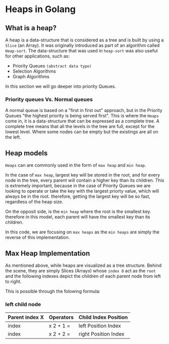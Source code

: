 # Heaps in Golang

## What is a heap?

A heap is a data-structure that is considered as a tree and is built by using a `Slice` (an Array). It was originally introduced as part of an algorithm called `Heap-sort`. The data-structure that was used in `heap-sort` was also useful for other applications, such as:

*   Priority Queues `(abstract data type)`
*   Selection Algorithms
*   Graph Algorithms

In this section we will go deeper into priority Queues.

### Priority queues Vs. Normal queues

A normal queue is based on a "first in first out" approach, but in the Priority Queues "the highest priority is being served first". This is where the `Heaps` come in, it is a data-structure that can be expressed as a complete tree. A complete tree means that all the levels in the tree are full, except for the lowest level. Where some nodes can be empty but the existings are all on the left. 


## Heap models

`Heaps` can are commonly used in the form of `max heap` and `min heap`. 

In the case of `max heap`, largest key will be stored in the root, and for every node in the tree, every parent will contain a higher key than its children. This is extremely important, because in the case of Priority Queues we are looking to operate or take the key with the largest priorty value, which will always be in the root. therefore, getting the largest key will be so fast, regardless of the heap size.

On the opposit side, is the `min heap` where the root is the smallest key. therefore in this model, each parent will have the smallest key than its children.

In this code, we are focusing on `max heaps` as the `min heaps` are simply the reverse of this implementation.

## Max Heap Implementation

As mentioned above, while heaps are visualized as a tree structure. Behind the scene, they are simply Slices (Arrays) whose `index 0` act as the `root` and the following indexes depict the children of each parent node from left to right.

This is possible through the folowing formula:

### left child node

| Parent index X  | Operators        | Child Index Position |
|-----------------|------------------|----------------------|
| index           | x 2 + 1 =        | left Position Index  |
| index           | x 2 + 2 =        | right Position Index |